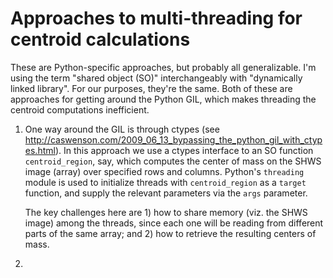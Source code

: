 # Approaches to multi-threading for centroid calculations

These are Python-specific approaches, but probably all generalizable. I'm using the term "shared object (SO)" interchangeably with "dynamically linked library". For our purposes, they're the same. Both of these are approaches for getting around the Python GIL, which makes threading the centroid computations inefficient.

1. One way around the GIL is through ctypes (see http://caswenson.com/2009_06_13_bypassing_the_python_gil_with_ctypes.html). In this approach we use a ctypes interface to an SO function `centroid_region`, say, which computes the center of mass on the SHWS image (array) over specified rows and columns. Python's `threading` module is used to initialize threads with `centroid_region` as a `target` function, and supply the relevant parameters via the `args` parameter.

    The key challenges here are 1) how to share memory (viz. the SHWS image) among the threads, since each one will be reading from different parts of the same array; and 2) how to retrieve the resulting centers of mass.
    
2. 
